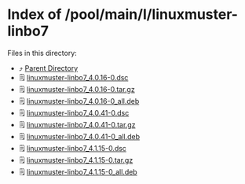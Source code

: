 
# Index of /pool/main/l/linuxmuster-linbo7
Files in this directory:
- ⤴ [Parent Directory](../)
- 🗒 [linuxmuster-linbo7_4.0.16-0.dsc](linuxmuster-linbo7_4.0.16-0.dsc)
- 🗒 [linuxmuster-linbo7_4.0.16-0.tar.gz](linuxmuster-linbo7_4.0.16-0.tar.gz)
- 🗒 [linuxmuster-linbo7_4.0.16-0_all.deb](linuxmuster-linbo7_4.0.16-0_all.deb)
- 🗒 [linuxmuster-linbo7_4.0.41-0.dsc](linuxmuster-linbo7_4.0.41-0.dsc)
- 🗒 [linuxmuster-linbo7_4.0.41-0.tar.gz](linuxmuster-linbo7_4.0.41-0.tar.gz)
- 🗒 [linuxmuster-linbo7_4.0.41-0_all.deb](linuxmuster-linbo7_4.0.41-0_all.deb)
- 🗒 [linuxmuster-linbo7_4.1.15-0.dsc](linuxmuster-linbo7_4.1.15-0.dsc)
- 🗒 [linuxmuster-linbo7_4.1.15-0.tar.gz](linuxmuster-linbo7_4.1.15-0.tar.gz)
- 🗒 [linuxmuster-linbo7_4.1.15-0_all.deb](linuxmuster-linbo7_4.1.15-0_all.deb)
